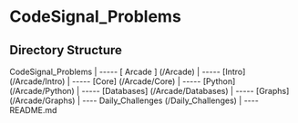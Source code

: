 # CodeSignal_Problems

    
## Directory Structure

CodeSignal_Problems
| ----- [ Arcade ] (/Arcade)
          | ----- [Intro] (/Arcade/Intro)
          | ----- [Core] (/Arcade/Core)
          | ----- [Python] (/Arcade/Python)
          | ----- [Databases] (/Arcade/Databases)
          | ----- [Graphs] (/Arcade/Graphs)
     | ---- Daily_Challenges (/Daily_Challenges)
     | ---- README.md
     


